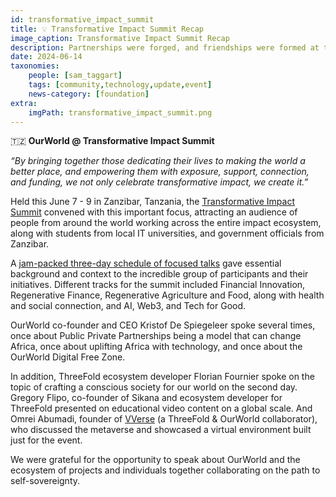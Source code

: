 ```yaml
---
id: transformative_impact_summit
title: 💡 Transformative Impact Summit Recap  
image_caption: Transformative Impact Summit Recap
description: Partnerships were forged, and friendships were formed at the Transformative Impact Summit, held June 7 - 9 in Zanzibar, dive in to learn more about how OurWorld participated.
date: 2024-06-14
taxonomies:
    people: [sam_taggart]
    tags: [community,technology,update,event]
    news-category: [foundation]
extra:
    imgPath: transformative_impact_summit.png
---
```


🇹🇿  **OurWorld @ Transformative Impact Summit**

_“By bringing together those dedicating their lives to making the world a better place, and empowering them with exposure, support, connection, and funding, we not only celebrate transformative impact, we create it.”_

Held this June 7 - 9 in Zanzibar, Tanzania, the [Transformative Impact Summit](https://www.transformativeimpactsummit.com/p/2024) convened with this important focus, attracting an audience of people from around the world working across the entire impact ecosystem, along with students from local IT universities, and government officials from Zanzibar.

A [jam-packed three-day schedule of focused talks](https://www.catalist.network/1-column-agenda/tis-africa-24) gave essential background and context to the incredible group of participants and their initiatives. Different tracks for the summit included Financial Innovation, Regenerative Finance, Regenerative Agriculture and Food, along with health and social connection, and AI, Web3, and Tech for Good.

OurWorld co-founder and CEO Kristof De Spiegeleer spoke several times, once about Public Private Partnerships being a model that can change Africa, once about uplifting Africa with technology, and once about the OurWorld Digital Free Zone.

In addition, ThreeFold ecosystem developer Florian Fournier spoke on the topic of crafting a conscious society for our world on the second day. Gregory Flipo, co-founder of Sikana and ecosystem developer for ThreeFold presented on educational video content on a global scale. And Omrei Abumadi, founder of [VVerse](https://www.vverse.co/) (a ThreeFold & OurWorld collaborator), who discussed the metaverse and showcased a virtual environment built just for the event.

We were grateful for the opportunity to speak about OurWorld and the ecosystem of projects and individuals together collaborating on the path to self-sovereignty.